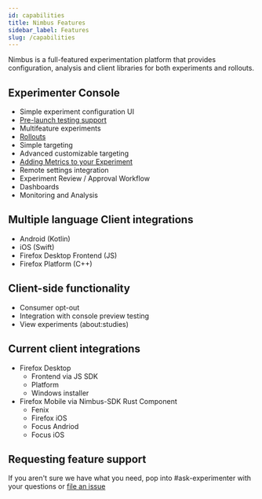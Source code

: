 ```yaml
---
id: capabilities
title: Nimbus Features
sidebar_label: Features
slug: /capabilities
---
```


Nimbus is a full-featured experimentation platform that provides configuration, analysis and client libraries for both experiments and rollouts.

## Experimenter Console
- Simple experiment configuration UI
- [Pre-launch testing support](https://experimenter.info/workflow/preview)
- Multifeature experiments
- [Rollouts](/deep-dives/experimenter/rollouts.mdx)
- Simple targeting
- Advanced customizable targeting
- [Adding Metrics to your Experiment](https://experimenter.info/faq/Metric%20Availability/non-guardrail-outcome)
- Remote settings integration
- Experiment Review / Approval Workflow
- Dashboards
- Monitoring and Analysis

## Multiple language Client integrations
- Android (Kotlin)
- iOS (Swift)
- Firefox Desktop Frontend (JS)
- Firefox Platform (C++)

## Client-side functionality
- Consumer opt-out
- Integration with console preview testing
- View experiments (about:studies)

## Current client integrations
- Firefox Desktop
  - Frontend via JS SDK
  - Platform
  - Windows installer
- Firefox Mobile via Nimbus-SDK Rust Component
  - Fenix
  - Firefox iOS
  - Focus Andriod
  - Focus iOS

## Requesting feature support
If you aren't sure we have what you need, pop into #ask-experimenter with your questions or [file an issue](https://mozilla-hub.atlassian.net/secure/CreateIssueDetails!init.jspa?pid=10203&issuetype=10097) 
